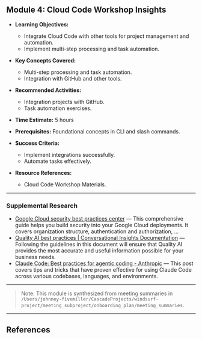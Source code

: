 ## Module 4: Cloud Code Workshop Insights

- **Learning Objectives:**
  - Integrate Cloud Code with other tools for project management and automation.
  - Implement multi-step processing and task automation.

- **Key Concepts Covered:**
  - Multi-step processing and task automation.
  - Integration with GitHub and other tools.

- **Recommended Activities:**
  - Integration projects with GitHub.
  - Task automation exercises.

- **Time Estimate:** 5 hours

- **Prerequisites:** Foundational concepts in CLI and slash commands.

- **Success Criteria:**
  - Implement integrations successfully.
  - Automate tasks effectively.

- **Resource References:**
  - Cloud Code Workshop Materials.

---

### Supplemental Research

- [Google Cloud security best practices center](https://cloud.google.com/security/best-practices) — This comprehensive guide helps you build security into your Google Cloud deployments. It covers organization structure, authentication and authorization, ...
- [Quality AI best practices | Conversational Insights Documentation](https://cloud.google.com/contact-center/insights/docs/qai-best-practices) — Following the guidelines in this document will ensure that Quality AI provides the most accurate and useful information possible for your business needs.
- [Claude Code: Best practices for agentic coding - Anthropic](https://www.anthropic.com/engineering/claude-code-best-practices) — This post covers tips and tricks that have proven effective for using Claude Code across various codebases, languages, and environments.

---

> Note: This module is synthesized from meeting summaries in `/Users/johnney-fivemiller/CascadeProjects/windsurf-project/meeting_subproject/onboarding_plan/meeting_summaries`.


---

## References

